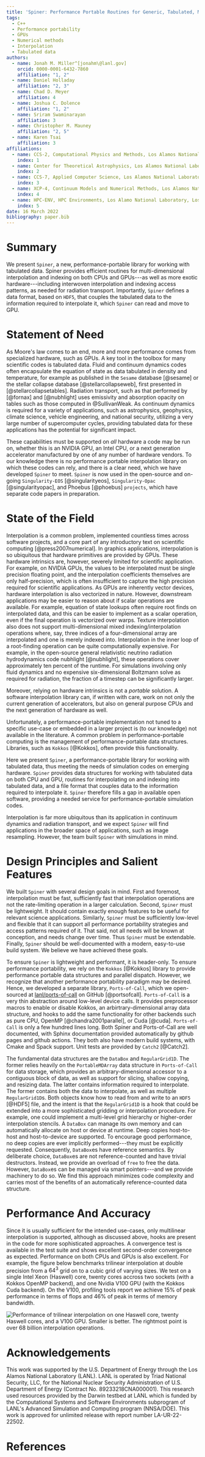 ```yaml
---
title: 'Spiner: Performance Portable Routines for Generic, Tabulated, Multi-Dimensional Data'
tags:
  - C++
  - Performance portability
  - GPUs
  - Numerical methods
  - Interpolation
  - Tabulated data
authors:
  - name: Jonah M. Miller^[jonahm\@lanl.gov]
    orcid: 0000-0001-6432-7860
    affiliation: "1, 2"
  - name: Daniel Holladay
    affiliation: "2, 3"
  - name: Chad D. Meyer
    affiliation: 4
  - name: Joshua C. Dolence
    affiliation: "1, 2"
  - name: Sriram Swaminarayan
    affiliation: 3
  - name: Christopher M. Mauney
    affiliation: "2, 5"
  - name: Karen Tsai
    affiliation: 3
affiliations:
  - name: CCS-2, Computational Physics and Methods, Los Alamos National Laboratory, Los Alamos, NM
    index: 1
  - name: Center for Theoretical Astrophysics, Los Alamos National Laboratory, Los Alamos, NM
    index: 2
  - name: CCS-7, Applied Computer Science, Los Alamos National Laboratory, Los ALamos, NM
    index: 3
  - name: XCP-4, Continuum Models and Numerical Methods, Los Alamos National Laboratory, Los ALamos, NM
    index: 4
  - name: HPC-ENV, HPC Environments, Los Alamo National Laboratory, Los Alamos, NM
    index: 5
date: 16 March 2022
bibliography: paper.bib
---
```


# Summary

We present `Spiner`, a new, performance-portable library for working
with tabulated data. Spiner provides efficient routines for
multi-dimensional interpolation and indexing on both CPUs and
GPUs---as well as more exotic hardware---including interwoven
interpolation and indexing access patterns, as needed for radiation
transport. Importantly, `Spiner` defines a data format, based on
`HDF5`, that couples the tabulated data to the information required to
interpolate it, which `Spiner` can read and move to GPU.

# Statement of Need

As Moore's law comes to an end, more and more performance comes from
specialized hardware, such as GPUs. A key tool in the toolbox for many
scientific codes is tabulated data. Fluid and continuum dynamics codes
often encapsulate the equation of state as data tabulated in density
and temperature, for example as published in the `Sesame` database
[@sesame] or the stellar collapse database [@stellarcollapseweb],
first presented in [@stellarcollapsetables]. Radiation transport, such
as that performed by [@fornax] and [@nubhlight] uses emissivity and
absorption opacity on tables such as those computed in
@SullivanWeak. As continuum dynamics is required for a variety of
applications, such as astrophysics, geophysics, climate science,
vehicle engineering, and national security, utilizing a very large
number of supercomputer cycles, providing tabulated data for these
applications has the potential for significant impact.

These capabilities must be supported on *all* hardware a code may be
run on, whether this is an NVIDIA GPU, an Intel CPU, or a next
generation accelerator manufactured by one of any number of hardware
vendors. To our knowledge there is no performance portable
interpolation library on which these codes can rely, and there is a
clear need, which we have developed `Spiner` to meet. `Spiner` is now
used in the open-source and on-going `Singularity-EOS`
[@singularityeos], `Singularity-Opac` [@singularityopac], and Phoebus
[@phoebus] `projects`, which have separate code papers in preparation.

# State of the Field

Interpolation is a common problem, implemented countless times across
software projects, and a core part of any introductory text on
scientific computing [@press2007numerical]. In graphics applications,
interpolation is so ubiquitous that hardware primitives are provided
by GPUs. These hardware intrinsics are, however, severely limited for
scientific application. For example, on NVIDIA GPUs, the values to be
interpolated must be single precision floating point, and the
interpolation coefficients themselves are only half-precision, which
is often insufficient to capture the high precision required for
scientific applications. As GPUs are inherently vector devices,
hardware interpolation is also vectorized in nature. However,
downstream applications may be easier to reason about if scalar
operations are available. For example, equation of state lookups often
require root finds on interpolated data, and this can be easier to
implement as a scalar operation, even if the final operation is
vectorized over warps. Texture interpolation also does not support
multi-dimensional mixed indexing/interpolation operations where, say,
three indices of a four-dimensional array are interpolated and one is
merely indexed into. Interpolation in the inner loop of a root-finding
operation can be quite computationally expensive. For example, in the
open-source general relativistic neutrino radiation hydrodynamics code
nubhlight [@nubhlight], these operations cover approximately ten
percent of the runtime. For simulations involving only fluid dynamics
and no expensive six-dimensional Boltzmann solve as required for
radiation, the fraction of a timestep can be significantly larger.

Moreover, relying on hardware intrinsics is not a *portable*
solution. A software interpolation library can, if written with care,
work on not only the current generation of accelerators, but also on
general purpose CPUs and the next generation of hardware as well.

Unfortunately, a performance-portable implementation not tuned to a
specific use-case or embedded in a larger project is (to our
knowledge) not available in the literature. A common problem in
performance-portable computing is the management of
performance-portable data structures. Libraries, such as `Kokkos`
[@Kokkos], often provide this functionality.

Here we present `Spiner`, a performance-portable library for working
with tabulated data, thus meeting the needs of simulation codes on
emerging hardware. `Spiner` provides data structures for working with
tabulated data on both CPU and GPU, routines for interpolating on and
indexing into tabulated data, and a file format that couples data to
the information required to interpolate it. `Spiner` therefore fills a
gap in available open software, providing a needed service for
performance-portable simulation codes.

Interpolation is far more ubiquitous than its application in continuum
dynamics and radiation transport, and we expect `Spiner` will find
applications in the broader space of applications, such as image
resampling. However, the team built `Spiner` with simulations in mind.

# Design Principles and Salient Features

We built `Spiner` with several design goals in mind. First and
foremost, interpolation must be fast, sufficiently fast that
interpolation operations are not the rate-limiting operation in a
larger calculation. Second, `Spiner` must be lightweight. It should
contain exactly enough features to be useful for relevant science
applications. Similarly, `Spiner` must be sufficiently low-level and
flexible that it can support all performance portability strategies
and access patterns required of it. That said, not all needs will be
known at conception, and needs change over time. Thus `Spiner` must be
extendable. Finally, `Spiner` should be well-documented with a modern,
easy-to-use build system. We believe we have achieved these goals.

To ensure `Spiner` is lightweight and performant, it is
header-only. To ensure performance portability, we rely on the
`Kokkos` [@Kokkos] library to provide performance portable data
structures and parallel dispatch. However, we recognize that another
performance portability paradigm may be desired. Hence, we developed a
separate library, `Ports-of-Call`, which we open-sourced at
[lanl/ports-of-call](https://github.com/lanl/ports-of-call) on GitHub
[@portsofcall]. `Ports-of-Call` is a very thin abstraction around
low-level device calls. It provides preprocessor macros to enable or
disable Kokkos, an arbirtrary-dimensional array data structure, and
hooks to add the same functionality for other backends such as pure
CPU, OpenMP [@chandra2001parallel], or Cuda [@cuda]. `Ports-of-Call`
is only a few hundred lines long. Both Spiner and Ports-of-Call are
well documented, with Sphinx documentation provided automatically by
github pages and github actions. They both also have modern build
systems, with Cmake and Spack support. Unit tests are provided by
`Catch2` [@Catch2].

The fundamental data structures are the `DataBox` and
`RegularGrid1D`. The former relies heavily on the `PortableMDArray`
data structure in `Ports-of-Call` for data storage, which provides an
arbitrary-dimensional accessor to a contiguous block of data, as well
as support for slicing, shallow copying, and resizing data. The latter
contains information required to interpolate. The former contains both
the data to interpolate, as well as multiple `RegularGrid1D`s. Both
objects know how to read from and write to an `HDF5` [@HDF5] file, and
the intent is that the `RegularGrid1D` is a hook that could be
extended into a more sophisticated gridding or interpolation
procedure. For example, one could implement a multi-level grid
hierarchy or higher-order interpolation stencils. A `DataBox` can
manage its own memory and can automatically allocate on host or device
at runtime. Deep copies host-to-host and host-to-device are
supported. To encourage good performance, no deep copies are ever
implicitly performed---they must be explicitly
requested. Consequently, `DataBox`es have reference semantics. By
deliberate choice, `DataBox`es are not reference-counted and have
trivial destructors. Instead, we provide an overload of `free` to free
the data. However, `DataBox`es can be managed via smart pointers---and
we provide machinery to do so. We find this approach minimizes code
complexity and carries most of the benefits of an automatically
reference-counted data structure.

# Performance And Accuracy

Since it is usually sufficient for the intended use-cases, only
multilinear interpolation is supported, although as discussed above,
hooks are present in the code for more sophisticated approaches. A
convergence test is available in the test suite and shows excellent
second-order convergence as expected. Performance on both CPUs and
GPUs is also excellent. For example, the figure below benchmarks
trilinear interpolation at double precision from a $64^3$ grid on to a
cubic grid of varying sizes. We test on a single Intel Xeon (Haswell)
core, twenty cores accross two sockets (with a Kokkos OpenMP backend),
and one Nvidia V100 GPU (with the Kokkos Cuda backend). On the V100,
profiling tools report we achieve 15% of peak performance in terms of
flops and 46% of peak in terms of memory bandwidth.

![Performance of trilinear interpolation on one Haswell core, twenty Haswell cores, and a V100 GPU. Smaller is better. The rightmost point is over 68 billion interpolation operations.](spiner_interpolation_benchmark.png)

# Acknowledgements

This work was supported by the U.S. Department of Energy through the
Los Alamos National Laboratory (LANL). LANL is operated by Triad
National Security, LLC, for the National Nuclear Security
Administration of U.S. Department of Energy (Contract
No. 89233218CNA000001). This research used resources provided by the
Darwin testbed at LANL which is funded by the Computational Systems
and Software Environments subprogram of LANL's Advanced Simulation and
Computing program (NNSA/DOE). This work is approved for unlimited
release with report number LA-UR-22-22502.

# References
